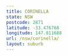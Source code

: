 ```yaml
---
title: CORINELLA
state: NSW
postcode: 2871
latitude: -33.476768
longitude: 147.811688
url: /nsw/corinella/
layout: suburb
---
```

